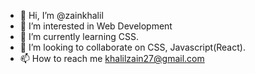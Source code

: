 - 👋 Hi, I’m @zainkhalil
- 👀 I’m interested in Web Development
- 🌱 I’m currently learning CSS.
- 💞️ I’m looking to collaborate on CSS, Javascript(React).
- 📫 How to reach me khalilzain27@gmail.com 

<!---
zainkhalil/zainkhalil is a ✨ special ✨ repository because its `README.md` (this file) appears on your GitHub profile.
You can click the Preview link to take a look at your changes.
--->
